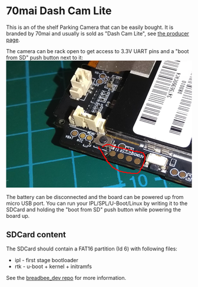 # 70mai Dash Cam Lite

This is an of the shelf Parking Camera that can be easily bought. It is branded by 70mai and usually is sold as "Dash Cam Lite",
see [the producer page](https://www.70mai.com/en/70mai-dash-cam-lite/).

The camera can be rack open to get access to 3.3V UART pins and a "boot from SD" push button next to it:
![UART pins](70mai_dashcamlite_uart.png)

The battery can be disconnected and the board can be powered up from micro USB port. You can run your IPL/SPL/U-Boot/Linux by writing it to the SDCard and holding the "boot from SD" push button while powering the board up.

## SDCard content
The SDCard should contain a FAT16 partition (Id 6) with following files:
- ipl - first stage bootloader
- rtk - u-boot + kernel + initramfs

See the [breadbee_dev repo](https://github.com/breadbee/breadbee_dev/) for more information.
